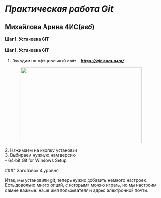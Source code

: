 # *Практическая работа Git*
## Михайлова Арина 4ИС(*веб*)
#### Шаг 1. Установка GIT
#### Шаг 1. Установка GIT
1. Заходим на официальный сайт - ***https://git-scm.com/***
<p align="center">
  <img width="400" height="250" src="https://encrypted-tbn0.gstatic.com/images?q=tbn:ANd9GcQPu5VPeeyOc9Z2G-6yfmWZS25e1yfpsMD-Nw&s">
</p>
2. Нажимаем на кнопку установки<br>
3. Выбираем нужную нам версию<br>
- 64-bit Git for Windows Setup<br><br>
#### Заголовок 4 уровня.<br>
<p>Итак, мы установили git, теперь нужно добавить немного настроек. Есть довольно много опций, с которыми можно играть, но мы настроим самые важные: наше имя пользователя и адрес электронной почты. </p>

   

